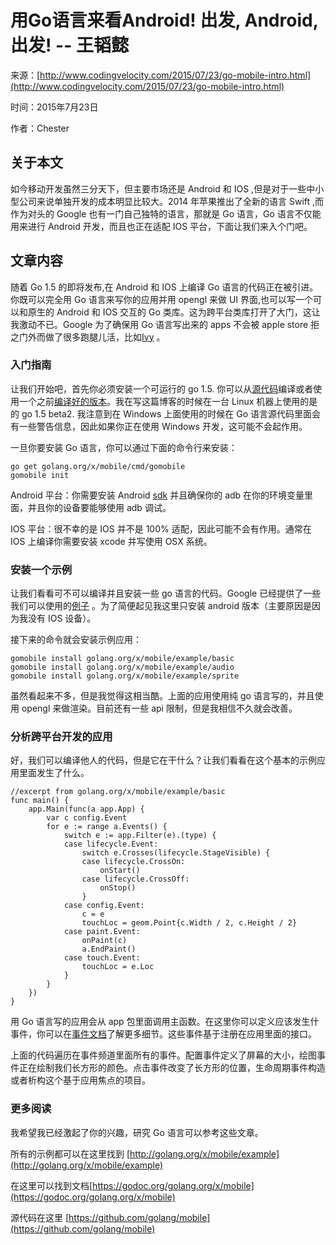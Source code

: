 # 用Go语言来看Android! 出发, Android, 出发!     -- 王韬懿

来源：[http://www.codingvelocity.com/2015/07/23/go-mobile-intro.html](http://www.codingvelocity.com/2015/07/23/go-mobile-intro.html)

时间：2015年7月23日

作者：Chester

## 关于本文

如今移动开发虽然三分天下，但主要市场还是 Android 和 IOS ,但是对于一些中小型公司来说单独开发的成本明显比较大。2014 年苹果推出了全新的语言 Swift ,而作为对头的 Google 也有一门自己独特的语言，那就是 Go 语言，Go 语言不仅能用来进行 Android 开发，而且也正在适配 IOS 平台，下面让我们来入个门吧。

## 文章内容

随着 Go 1.5 的即将发布,在 Android 和 IOS 上编译 Go 语言的代码正在被引进。你既可以完全用 Go 语言来写你的应用并用 opengl 来做 UI 界面,也可以写一个可以和原生的 Android 和 IOS 交互的 Go 类库。这为跨平台类库打开了大门，这让我激动不已。Google 为了确保用 Go 语言写出来的 apps 不会被 apple store 拒之门外而做了很多跑腿儿活，比如[Ivy](https://itunes.apple.com/us/app/ivy-big-number-calculator/id1012116478?mt=8) 。

### 入门指南

让我们开始吧，首先你必须安装一个可运行的 go 1.5. 你可以从[源代码](https://golang.org/doc/install/source)编译或者使用一个之前[编译好的版本](https://golang.org/dl/)。我在写这篇博客的时候在一台 Linux 机器上使用的是 的 go 1.5 beta2. 我注意到在 Windows 上面使用的时候在 Go 语言源代码里面会有一些警告信息，因此如果你正在使用 Windows 开发，这可能不会起作用。

一旦你要安装 Go 语言，你可以通过下面的命令行来安装：

```
go get golang.org/x/mobile/cmd/gomobile
gomobile init
```

Android 平台：你需要安装 Android [sdk](https://developer.android.com/sdk/installing/index.html?pkg=tools) 并且确保你的 adb 在你的环境变量里面，并且你的设备要能够使用 adb 调试。

IOS 平台：很不幸的是 IOS 并不是 100% 适配，因此可能不会有作用。通常在 IOS 上编译你需要安装 xcode 并写使用 OSX 系统。

### 安装一个示例

让我们看看可不可以编译并且安装一些 go 语言的代码。Google 已经提供了一些我们可以使用的[例子](https://godoc.org/golang.org/x/mobile/example) 。为了简便起见我这里只安装 android 版本（主要原因是因为我没有 IOS 设备）。

接下来的命令就会安装示例应用：

```
gomobile install golang.org/x/mobile/example/basic
gomobile install golang.org/x/mobile/example/audio
gomobile install golang.org/x/mobile/example/sprite 
```
虽然看起来不多，但是我觉得这相当酷。上面的应用使用纯 go 语言写的，并且使用 opengl 来做渲染。目前还有一些 api 限制，但是我相信不久就会改善。

### 分析跨平台开发的应用

好，我们可以编译他人的代码，但是它在干什么？让我们看看在这个基本的示例应用里面发生了什么。

```
//excerpt from golang.org/x/mobile/example/basic
func main() {
    app.Main(func(a app.App) {
        var c config.Event
        for e := range a.Events() {
            switch e := app.Filter(e).(type) {
            case lifecycle.Event:
                switch e.Crosses(lifecycle.StageVisible) {
                case lifecycle.CrossOn:
                    onStart()
                case lifecycle.CrossOff:
                    onStop()
                }
            case config.Event:
                c = e
                touchLoc = geom.Point{c.Width / 2, c.Height / 2}
            case paint.Event:
                onPaint(c)
                a.EndPaint()
            case touch.Event:
                touchLoc = e.Loc
            }
        }
    })
}
```

用 Go 语言写的应用会从 app 包里面调用主函数。在这里你可以定义应该发生什事件，你可以在[事件文档](https://godoc.org/golang.org/x/mobile/event)了解更多细节。这些事件基于注册在应用里面的接口。

上面的代码遍历在事件频道里面所有的事件。配置事件定义了屏幕的大小，绘图事件正在绘制我们长方形的颜色。点击事件改变了长方形的位置，生命周期事件构造或者析构这个基于应用焦点的项目。

### 更多阅读

我希望我已经激起了你的兴趣，研究 Go 语言可以参考这些文章。

所有的示例都可以在这里找到 [http://golang.org/x/mobile/example](http://golang.org/x/mobile/example)

在这里可以找到文档[https://godoc.org/golang.org/x/mobile](https://godoc.org/golang.org/x/mobile)

源代码在这里 [https://github.com/golang/mobile](https://github.com/golang/mobile)
